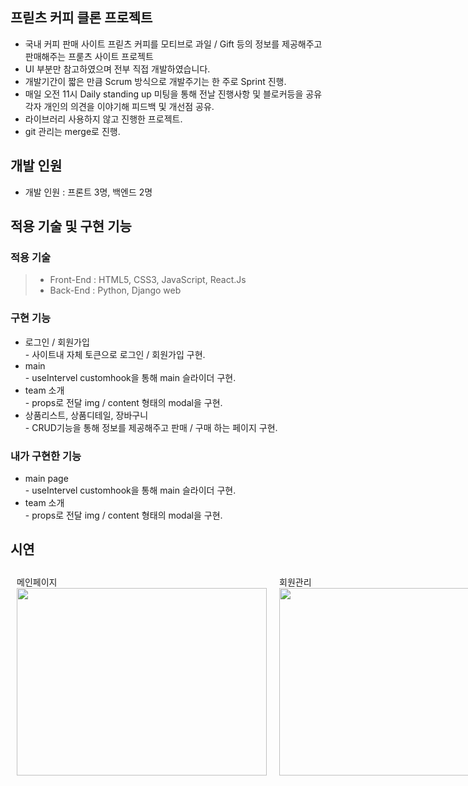 ## 프릳츠 커피 클론 프로젝트

- 국내 커피 판매 사이트 프릳츠 커피를 모티브로 과일 / Gift 등의 정보를 제공해주고 판매해주는 프룯츠 사이트 프로젝트
- UI 부분만 참고하였으며 전부 직접 개발하였습니다.
- 개발기간이 짧은 만큼 Scrum 방식으로 개발주기는 한 주로 Sprint 진행.
- 매일 오전 11시 Daily standing up 미팅을 통해 전날 진행사항 및 블로커등을 공유 각자 개인의 의견을 이야기해 피드백 및 개선점 공유.
- 라이브러리 사용하지 않고 진행한 프로젝트.
- git 관리는 merge로 진행.

## 개발 인원

- 개발 인원 : 프론트 3명, 백엔드 2명

## 적용 기술 및 구현 기능

### 적용 기술

> - Front-End : HTML5, CSS3, JavaScript, React.Js
> - Back-End : Python, Django web

### 구현 기능

- 로그인 / 회원가입
  <br/> - 사이트내 자체 토큰으로 로그인 / 회원가입 구현.
- main
  <br/> - useIntervel customhook을 통해 main 슬라이더 구현.
- team 소개
  <br/> - props로 전달 img / content 형태의 modal을 구현.
- 상품리스트, 상품디테일, 장바구니
  <br/> - CRUD기능을 통해 정보를 제공해주고 판매 / 구매 하는 페이지 구현.

### 내가 구현한 기능

- main page
  <br/> - useIntervel customhook을 통해 main 슬라이더 구현.
- team 소개
  <br/> - props로 전달 img / content 형태의 modal을 구현.

## 시연

<div style="display: flex; flex-wrap: no-wrap;">
<div style="margin:10px;">
<div>메인페이지</div>
<img style= "width:400px; height:300px;" src="https://user-images.githubusercontent.com/97607572/221755814-ca7ee92e-f5ae-4a39-8868-acc499c1f2e5.gif"/>
</div>
<div style="margin:10px;">
<div>회원관리</div>
<img style= "width:400px; height:300px;"src="https://user-images.githubusercontent.com/97607572/221756440-9c612870-f5e3-41af-bdb2-e5df6565a609.gif"/>
</div>
<div style="margin:10px;">
<div>상품페이지</div>
<img style= "width:400px; height:300px;" src="https://user-images.githubusercontent.com/97607572/221756716-aee0b9d9-f841-4827-9e7a-14df79e72181.gif"/>
</div>
</div>
